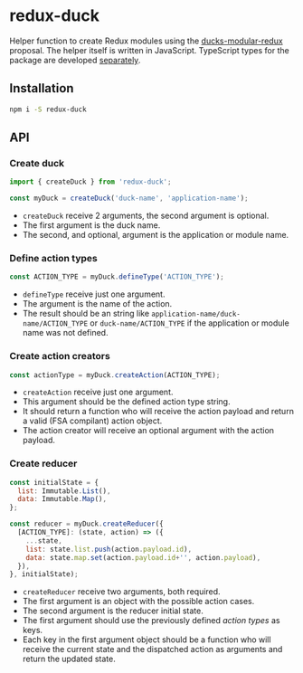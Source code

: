 # redux-duck
Helper function to create Redux modules using the [ducks-modular-redux](https://github.com/erikras/ducks-modular-redux/) proposal. The helper itself is written in JavaScript. TypeScript types for the package are developed [separately](https://github.com/DefinitelyTyped/DefinitelyTyped/blob/master/types/redux-duck/redux-duck-tests.ts).

## Installation
```bash
npm i -S redux-duck
```

## API
### Create duck
```javascript
import { createDuck } from 'redux-duck';

const myDuck = createDuck('duck-name', 'application-name');
```
* `createDuck` receive 2 arguments, the second argument is optional.
* The first argument is the duck name.
* The second, and optional, argument is the application or module name.

### Define action types
```javascript
const ACTION_TYPE = myDuck.defineType('ACTION_TYPE');
```
* `defineType` receive just one argument.
* The argument is the name of the action.
* The result should be an string like `application-name/duck-name/ACTION_TYPE` or `duck-name/ACTION_TYPE` if the application or module name was not defined.

### Create action creators
```javascript
const actionType = myDuck.createAction(ACTION_TYPE);
```
* `createAction` receive just one argument.
* This argument should be the defined action type string.
* It should return a function who will receive the action payload and return a valid (FSA compilant) action object.
* The action creator will receive an optional argument with the action payload.

### Create reducer
```javascript
const initialState = {
  list: Immutable.List(),
  data: Immutable.Map(),
};

const reducer = myDuck.createReducer({
  [ACTION_TYPE]: (state, action) => ({
    ...state,
    list: state.list.push(action.payload.id),
    data: state.map.set(action.payload.id+'', action.payload),
  }),
}, initialState);
```
* `createReducer` receive two arguments, both required.
* The first argument is an object with the possible action cases.
* The second argument is the reducer initial state.
* The first argument should use the previously defined *action types* as keys.
* Each key in the first argument object should be a function who will receive the current state and the dispatched action as arguments and return the updated state.
